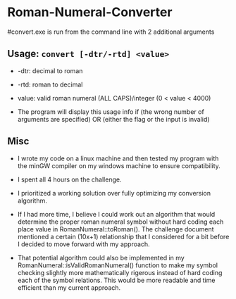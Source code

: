 # Roman-Numeral-Converter
#convert.exe is run from the command line with 2 additional arguments

Usage: `convert [-dtr/-rtd] <value>`
---
- -dtr: decimal to roman
- -rtd: roman to decimal
- value: valid roman numeral (ALL CAPS)/integer (0 < value < 4000)

- The program will display this usage info if (the wrong number of arguments are specified) OR (either the flag or the input is invalid)

  
 Misc
 ---
- I wrote my code on a linux machine and then tested my program with the minGW compiler on my windows machine to ensure compatibility.

- I spent all 4 hours on the challenge. 

- I prioritized a working solution over fully optimizing my conversion algorithm. 

- If I had more time, I believe I could work out an algorithm that would determine the proper roman numeral symbol without hard coding each place value in RomanNumeral::toRoman(). The challenge document mentioned a certain (10x+1) relationship that I considered for a bit before I decided to move forward with my approach.

- That potential algorithm could also be implemented in my RomanNumeral::isValidRomanNumeral() function to make my symbol checking slightly more mathematically rigerous instead of hard coding each of the symbol relations. This would be more readable and time efficient than my current approach.
